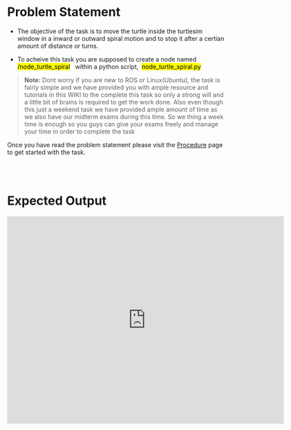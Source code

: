 # Problem Statement

* The objective of the task is to move the turtle inside the turtlesim window in a inward or outward spiral motion and to stop it after a certian amount of distance or turns.

* To acheive this task you are supposed to create a node named &nbsp; <mark>/node_turtle_spiral</mark>  &nbsp; within a python script,    &nbsp;<mark>node_turtle_spiral.py</mark> &nbsp;


>**Note:** Dont worry if you are new to ROS or Linux(Ubuntu), the task is fairly simple and we have provided you with ample resource and tutorials in this WIKI to the complete this task so only a strong will and a little bit of brains is required to get the work done. Also even though this just a weekend task we have provided ample amount of time as we also have our midterm exams during this time. So we thing a week time is enough so you guys can give your exams freely and manage your time in order to complete the task

Once you have read the problem statement please visit the [Procedure](./sel-task/procedure.md) page to get started with the task.

<br></br>

# Expected Output

<iframe
    width="640"
    height="480"
    src="https://www.youtube.com/embed/V7pPRCEUF4M"
    frameborder="0"
    allow="autoplay; encrypted-media"
    allowfullscreen
>
</iframe>


